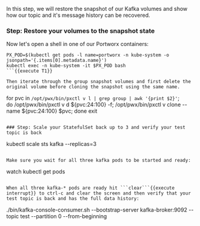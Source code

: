 In this step, we will restore the snapshot of our Kafka volumes and show how our topic and it's message history can be recovered.

### Step: Restore your volumes to the snapshot state

Now let's open a shell in one of our Portworx containers:
```
PX_POD=$(kubectl get pods -l name=portworx -n kube-system -o jsonpath='{.items[0].metadata.name}')
kubectl exec -n kube-system -it $PX_POD bash
```{{execute T1}}

Then iterate through the group snapshot volumes and first delete the original volume before cloning the snapshot using the same name.
```
for pvc in `/opt/pwx/bin/pxctl v l | grep group | awk '{print $2}'`; \
  do /opt/pwx/bin/pxctl v d ${pvc:24:100} -f; /opt/pwx/bin/pxctl v clone --name ${pvc:24:100} $pvc; done
exit
```{{execute T1}}

### Step: Scale your StatefulSet back up to 3 and verify your test topic is back
```
kubectl scale sts kafka --replicas=3
```{{execute T1}}

Make sure you wait for all three kafka pods to be started and ready:
```
watch kubectl get pods
```{{execute T1}}

When all three kafka-* pods are ready hit ```clear```{{execute interrupt}} to ctrl-c and clear the screen and then verify that your test topic is back and has the full data history:
```
./bin/kafka-console-consumer.sh --bootstrap-server kafka-broker:9092 --topic test --partition 0 --from-beginning
```{{execute T1}}
